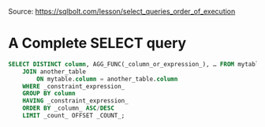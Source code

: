 Source: https://sqlbolt.com/lesson/select_queries_order_of_execution


# A Complete SELECT query

```sql 
SELECT DISTINCT column, AGG_FUNC(_column_or_expression_), … FROM mytable 
	JOIN another_table
		ON mytable.column = another_table.column 
	WHERE _constraint_expression_ 
	GROUP BY column 
	HAVING _constraint_expression_ 
	ORDER BY _column_ ASC/DESC 
	LIMIT _count_ OFFSET _COUNT_;
```